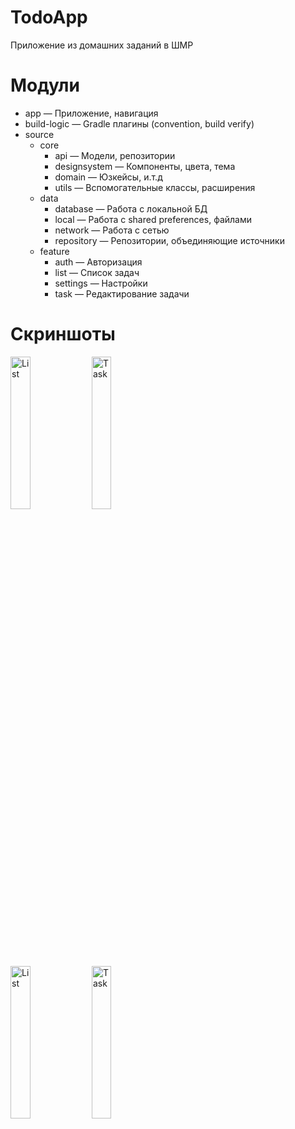 # TodoApp
Приложение из домашних заданий в ШМР

# Модули
* app — Приложение, навигация
* build-logic — Gradle плагины (convention, build verify)
* source
    * core
        * api — Модели, репозитории
        * designsystem — Компоненты, цвета, тема
        * domain — Юзкейсы, и.т.д
        * utils — Вспомогательные классы, расширения
    * data
        * database — Работа с локальной БД
        * local — Работа с shared preferences, файлами
        * network — Работа с сетью
        * repository — Репозитории, объединяющие источники
    * feature
        * auth — Авторизация
        * list — Список задач
        * settings — Настройки
        * task — Редактирование задачи

# Скриншоты
<img src="https://i.imgur.com/UGWadH6.jpeg" alt="List" width="25%" height="25%"> <img src="https://i.imgur.com/6T6YBLn.jpeg" alt="Task" width="25%" height="25%"> <br />
<img src="https://i.imgur.com/RXzqCa7.jpeg" alt="List" width="25%" height="25%"> <img src="https://i.imgur.com/SFHO0UE.jpeg" alt="Task" width="25%" height="25%">
